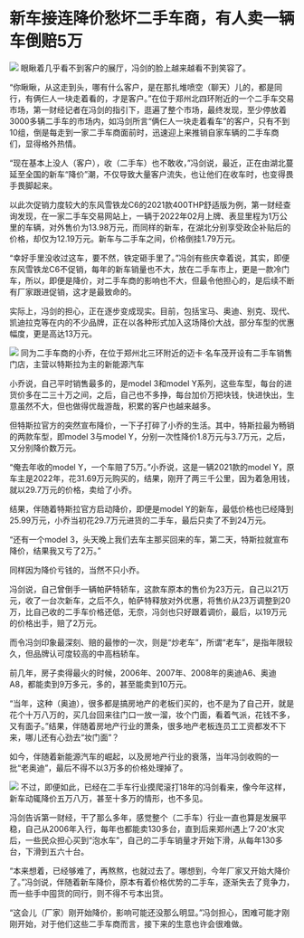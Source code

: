 # 新车接连降价愁坏二手车商，有人卖一辆车倒赔5万

![](https://inews.gtimg.com/om_bt/OQyK26eLW2ZBSNHCxQCRnwG8hZgQR8GhPqEmMS-aA3VJMAA/1000)
眼瞅着几乎看不到客户的展厅，冯剑的脸上越来越看不到笑容了。

“你瞅瞅，从这走到头，哪有什么客户，是在那扎堆喷空（聊天）儿的，都是同行，有俩仨人一块走着看的，才是客户。”在位于郑州北四环附近的一个二手车交易市场，第一财经记者在冯剑的指引下，逛遍了整个市场，最终发现，至少停放着3000多辆二手车的市场内，如冯剑所言“俩仨人一块走着看车”的客户，只有不到10组，倒是每走到一家二手车商面前时，迅速迎上来推销自家车辆的二手车商们，显得格外热情。

“现在基本上没人（客户），收（二手车）也不敢收，”冯剑说，最近，正在由湖北蔓延至全国的新车“降价”潮，不仅导致大量客户流失，也让他们在收车时，也变得畏手畏脚起来。

以此次促销力度较大的东风雪铁龙C6的2021款400THP舒适版为例，第一财经查询发现，在一家二手车交易网站上，一辆于2022年02月上牌、表显里程为1万公里的车辆，对外售价为13.98万元，而同样的新车，在湖北分别享受政企补贴后的价格，却仅为12.19万元。新车与二手车之间，价格倒挂1.79万元。

“幸好手里没收过这车，要不然，铁定砸手里了。”冯剑有些庆幸着说，其实，即便东风雪铁龙C6不促销，每年的新车销量也不大，放在二手车市上，更是一款冷门车，所以，即便是降价，对二手车商的影响也不大，但最令他担心的，是后续不断有厂家跟进促销，这才是最致命的。

实际上，冯剑的担心，正在逐步变成现实。目前，包括宝马、奥迪、别克、现代、凯迪拉克等在内的不少品牌，正在以各种形式加入这场降价大战，部分车型的优惠幅度，更是高达13万元。

![](https://inews.gtimg.com/om_bt/OYXUf4ZaiiSnGCxzOlbD7djB_24BcaKogRzO5HMhZ6bngAA/1000)
同为二手车商的小乔，在位于郑州北三环附近的迈卡·名车茂开设有二手车销售门店，主营以特斯拉为主的新能源汽车

小乔说，自己平时销售最多的，是model 3和model
Y系列，这些车型，每台的进货价多在二三十万之间，之后，自己也不多挣，每台加价万把块钱，快进快出，生意虽然不大，但也做得优哉游哉，积累的客户也越来越多。

但特斯拉官方的突然宣布降价，一下子打碎了小乔的生活。其中，特斯拉最为畅销的两款车型，即model 3与model
Y，分别一次性降价1.8万元与3.7万元，之后，又分别降价数万元。

“俺去年收的model Y，一个车赔了5万。”小乔说，这是一辆2021款的model
Y，原车主是2022年，花31.69万元购买的，结果，刚开了两三千公里，因为着急用钱，就以29.7万元的价格，卖给了小乔。

结果，伴随着特斯拉官方启动降价，即便是model Y的新车，最低价格也已经降到25.99万元，小乔当初花29.7万元进货的二手车，最后只卖了不到24万元。

“还有一个model 3，头天晚上我们去车主那买回来的车，第二天，特斯拉就宣布降价，结果我又亏了2万。”

同样因为降价亏钱的，当然不只小乔。

冯剑说，自己曾倒手一辆帕萨特轿车，这款车原本的售价为23万元，自己以21万元，收了一台次新车，之后不久，帕萨特释放对外优惠，将售价从23万调整到20万，比自己收的二手车价格还低，无奈，冯剑也只好跟着调价，最后，以19万元的价格出手，赔了2万元。

而令冯剑印象最深刻、赔的最惨的一次，则是“炒老车”，所谓“老车”，是指年限较久，但品牌认可度较高的中高档轿车。

前几年，房子卖得最火的时候，2006年、2007年、2008年的奥迪A6、奥迪A8，都能卖到9万多元，多的，甚至能卖到10万元。

“当年，这种（奥迪），很多都是搞房地产的老板们买的，也不是为了自己开，就是花个十万八万的，买几台回来往门口一放一溜，妆个门面，看着气派，花钱不多，又有面子。”结果，伴随着房地产行业的萧条，很多地产老板连员工工资都发不下来，哪儿还有心劲去“妆门面”？

如今，伴随着新能源汽车的崛起，以及房地产行业的衰落，当年冯剑收购的一批“老奥迪”，最后不得不以3万多的价格处理掉了。

![](https://inews.gtimg.com/om_bt/ORUND4UAO13BQ-1yIS48cWzbKcvZgZO-DHXmwlPZBA_SkAA/1000)
不过，即便如此，已经在二手车行业摸爬滚打18年的冯剑看来，像今年这样，新车动辄降价五万八万，甚至十多万的情形，也不多见。

冯剑告诉第一财经，干了那么多年，感觉整个（二手车）行业一直也算是发展平稳，自己从2006年入行，每年也都能卖130多台，直到后来郑州遇上‘7·20’水灾后，一些民众担心买到“泡水车”，自己的二手车销量才开始下滑，从每年130多台，下滑到五六十台。

“本来想着，已经够难了，再熬熬，也就过去了。哪想到，今年厂家又开始大降价了。”冯剑说，伴随着新车降价，原本有着价格优势的二手车，逐渐失去了竞争力，而一些手中囤货的同行，则不得不亏本出货。

“这会儿（厂家）刚开始降价，影响可能还没那么明显。”冯剑担心，困难可能才刚刚开始，对于他们这些二手车商而言，接下来的生意也许会很难做。

